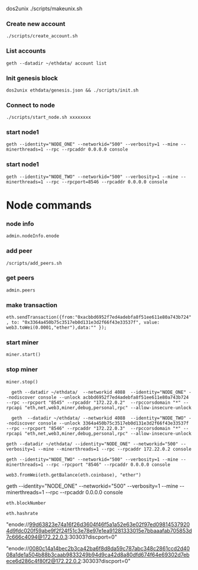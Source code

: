 
dos2unix ./scripts/makeunix.sh


### Create new account
``` ./scripts/create_account.sh ```
### List accounts
``` geth --datadir ~/ethdata/ account list ```
### Init genesis block
``` dos2unix ethdata/genesis.json && ./scripts/init.sh ```
### Connect to node
``` ./scripts/start_node.sh xxxxxxxx ```

### start node1

```
geth --identity="NODE_ONE" --networkid="500" --verbosity=1 --mine --minerthreads=1 --rpc --rpcaddr 0.0.0.0 console
```


### start node1

```
geth --identity="NODE_TWO" --networkid="500" --verbosity=1 --mine --minerthreads=1 --rpc --rpcport=8546 --rpcaddr 0.0.0.0 console
```

# Node commands
### node info
``` admin.nodeInfo.enode ```

### add peer

``` /scripts/add_peers.sh ```

### get peers

``` admin.peers ```

### make transaction

``` eth.sendTransaction({from:"0xacbbd6952f7ed4adebfa8f51ee611e80a743b724", to: "0x3364a450b75c3517eb0d131e3d2f66f43e33537f", value: web3.toWei(0.0001,"ether"),data:"" }); ```

### start miner

``` miner.start() ```

### stop miner
``` miner.stop() ```


`  geth --datadir ~/ethdata/  --networkid 4088  --identity="NODE_ONE" --nodiscover console --unlock acbbd6952f7ed4adebfa8f51ee611e80a743b724 --rpc --rpcport "8545" --rpcaddr "172.22.0.2"  --rpccorsdomain "*" --rpcapi "eth,net,web3,miner,debug,personal,rpc" --allow-insecure-unlock`


`  geth  --datadir ~/ethdata/ --networkid 4088  --identity="NODE_TWO" --nodiscover console --unlock 3364a450b75c3517eb0d131e3d2f66f43e33537f --rpc --rpcport "8546" --rpcaddr "172.22.0.3"  --rpccorsdomain "*" --rpcapi "eth,net,web3,miner,debug,personal,rpc" --allow-insecure-unlock`



`geth --datadir ~/ethdata/ --identity="NODE_ONE" --networkid="500" --verbosity=1 --mine --minerthreads=1 --rpc --rpcaddr 172.22.0.2 console`


`geth --identity="NODE_TWO" --networkid="500" --verbosity=1 --mine --minerthreads=1 --rpc -rpcport "8546" --rpcaddr 0.0.0.0 console`


```
web3.fromWei(eth.getBalance(eth.coinbase), "ether")
```

geth --identity="NODE_ONE" --networkid="500" --verbosity=1 --mine --minerthreads=1 --rpc --rpcaddr 0.0.0.0 console



`eth.blockNumber`

`eth.hashrate`


"enode://99d63823e74a16f26d3604f46f5a1a52e63e02f97ed098145379204d9fdc020f59abe9f2f24f51c3e78e97e1ea91281333015e7bbaaafab705853d7c666c4094@172.22.0.3:30303?discport=0"

"enode://0080c14a14bec2b3ca42ba6f8d8da59c787abc348c2861ccd2d4008a1de1a504b88b3caab9833249b94d9ca42d8a80dfd674f64e69302d7ebece6d286c4f80f2@172.22.0.2:30303?discport=0"